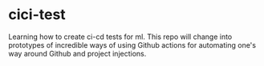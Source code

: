 # cici-test
Learning how to create ci-cd tests for ml. This repo will change into prototypes of incredible ways of using Github actions for automating one's way around Github and project injections.
